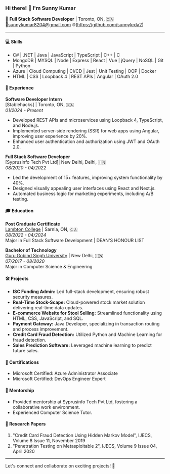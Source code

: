 ### Hi there! 👋 I'm Sunny Kumar

🌟 **Full Stack Software Developer** | Toronto, ON, 🇨🇦  
📧sunnykumar8204@gmail.com 
🌐(https://github.com/sunnykrda2)

---

#### 💻 Skills
- C# | .NET | Java | JavaScript | TypeScript | C++ | C 
- MongoDB | MYSQL | Node | Express | React | Vue | jQuery | NoSQL | Git | Python
- Azure | Cloud Computing | CI/CD | Jest | Unit Testing | OOP | Docker
- HTML | CSS | Loopback 4 | REST APIs | Angular | OAuth 2.0

#### 🚀 Experience
**Software Developer Intern**  
[Stablehacks] | Toronto, ON, 🇨🇦  
*01/2024 - Present*
- Developed REST APIs and microservices using Loopback 4, TypeScript, and Node.js.
- Implemented server-side rendering (SSR) for web apps using Angular, improving user experience by 20%.
- Enhanced user authentication and authorization using JWT and OAuth 2.0.

**Full Stack Software Developer**  
[Syprusinfo Tech Pvt Ltd]| New Delhi, Delhi, 🇮🇳  
*08/2020 - 04/2022*
- Led the development of 15+ features, improving system functionality by 40%.
- Designed visually appealing user interfaces using React and Next.js.
- Automated business logic for marketing experiments, including A/B testing.

#### 🎓 Education
**Post Graduate Certificate**  
[Lambton College](https://www.lambtoncollege.ca) | Sarnia, ON, 🇨🇦  
*08/2022 - 04/2024*  
Major in Full Stack Software Development | DEAN'S HONOUR LIST

**Bachelor of Technology**  
[Guru Gobind Singh University](https://www.ggsipu.ac.in) | New Delhi, 🇮🇳  
*07/2017 - 08/2020*  
Major in Computer Science & Engineering

#### 🛠️ Projects
- **ISC Funding Admin:** Led full-stack development, ensuring robust security measures.
- **Real-Time Stock-Scape:** Cloud-powered stock market solution delivering real-time data updates.
- **E-commerce Website for Stool Selling:** Streamlined functionality using HTML, CSS, JavaScript, and SQL.
- **Payment Gateway:** Java Developer, specializing in transaction routing and process improvement.
- **Credit Card Fraud Detection:** Utilized Python and Machine Learning for fraud detection.
- **Sales Prediction Software:** Leveraged machine learning to predict future sales.

#### 🏅 Certifications
- Microsoft Certified: Azure Administrator Associate
- Microsoft Certified: DevOps Engineer Expert

#### 🤝 Mentorship
- Provided mentorship at Syprusinfo Tech Pvt Ltd, fostering a collaborative work environment.
- Experienced Computer Science Tutor.

#### 📄 Research Papers
1. "Credit Card Fraud Detection Using Hidden Markov Model", IJECS, Volume 8 Issue 11, November 2019
2. "Penetration Testing on Metasploitable 2", IJECS, Volume 9 Issue 04, April 2020

---

Let's connect and collaborate on exciting projects! 🌟
